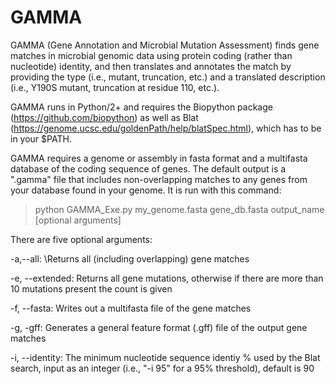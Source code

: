 # GAMMA
GAMMA (Gene Annotation and Microbial Mutation Assessment) finds gene matches in microbial genomic data using protein coding (rather than nucleotide) identity, and then translates and annotates the match by providing the type (i.e., mutant, truncation, etc.) and a translated description (i.e., Y190S mutant, truncation at residue 110, etc.).

GAMMA runs in Python/2+ and requires the Biopython package (https://github.com/biopython) as well as Blat (https://genome.ucsc.edu/goldenPath/help/blatSpec.html), which has to be in your $PATH.

GAMMA requires a genome or assembly in fasta format and a multifasta database of the coding sequence of genes. The default output is a ".gamma" file that includes non-overlapping matches to any genes from your database found in your genome. It is run with this command:

> python GAMMA_Exe.py my_genome.fasta gene_db.fasta output_name [optional arguments]

There are five optional arguments:

  -a,--all:            \Returns all (including overlapping) gene matches
  
  -e, --extended:      Returns all gene mutations, otherwise if there are more than 10 mutations present the count is given
  
  -f, --fasta:         Writes out a multifasta file of the gene matches
  
  -g, -gff:            Generates a general feature format (.gff) file of the output gene matches
  
  -i, --identity:      The minimum nucleotide sequence identiy % used by the Blat search, input as an integer (i.e., "-i 95" for a 95% threshold), default is 90
